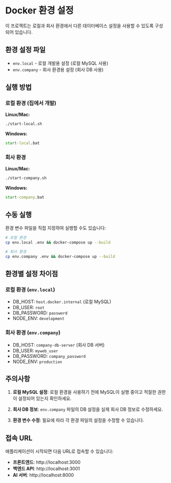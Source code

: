 # Docker 환경 설정

이 프로젝트는 로컬과 회사 환경에서 다른 데이터베이스 설정을 사용할 수 있도록 구성되어 있습니다.

## 환경 설정 파일

- `env.local` - 로컬 개발용 설정 (로컬 MySQL 사용)
- `env.company` - 회사 환경용 설정 (회사 DB 사용)

## 실행 방법

### 로컬 환경 (집에서 개발)

**Linux/Mac:**
```bash
./start-local.sh
```

**Windows:**
```cmd
start-local.bat
```

### 회사 환경

**Linux/Mac:**
```bash
./start-company.sh
```

**Windows:**
```cmd
start-company.bat
```

## 수동 실행

환경 변수 파일을 직접 지정하여 실행할 수도 있습니다:

```bash
# 로컬 환경
cp env.local .env && docker-compose up --build

# 회사 환경
cp env.company .env && docker-compose up --build
```

## 환경별 설정 차이점

### 로컬 환경 (`env.local`)
- DB_HOST: `host.docker.internal` (로컬 MySQL)
- DB_USER: `root`
- DB_PASSWORD: `password`
- NODE_ENV: `development`

### 회사 환경 (`env.company`)
- DB_HOST: `company-db-server` (회사 DB 서버)
- DB_USER: `myweb_user`
- DB_PASSWORD: `company_password`
- NODE_ENV: `production`

## 주의사항

1. **로컬 MySQL 설정**: 로컬 환경을 사용하기 전에 MySQL이 실행 중이고 적절한 권한이 설정되어 있는지 확인하세요.

2. **회사 DB 정보**: `env.company` 파일의 DB 설정을 실제 회사 DB 정보로 수정하세요.

3. **환경 변수 수정**: 필요에 따라 각 환경 파일의 설정을 수정할 수 있습니다.

## 접속 URL

애플리케이션이 시작되면 다음 URL로 접속할 수 있습니다:

- **프론트엔드**: http://localhost:3000
- **백엔드 API**: http://localhost:3001
- **AI 서버**: http://localhost:8000 